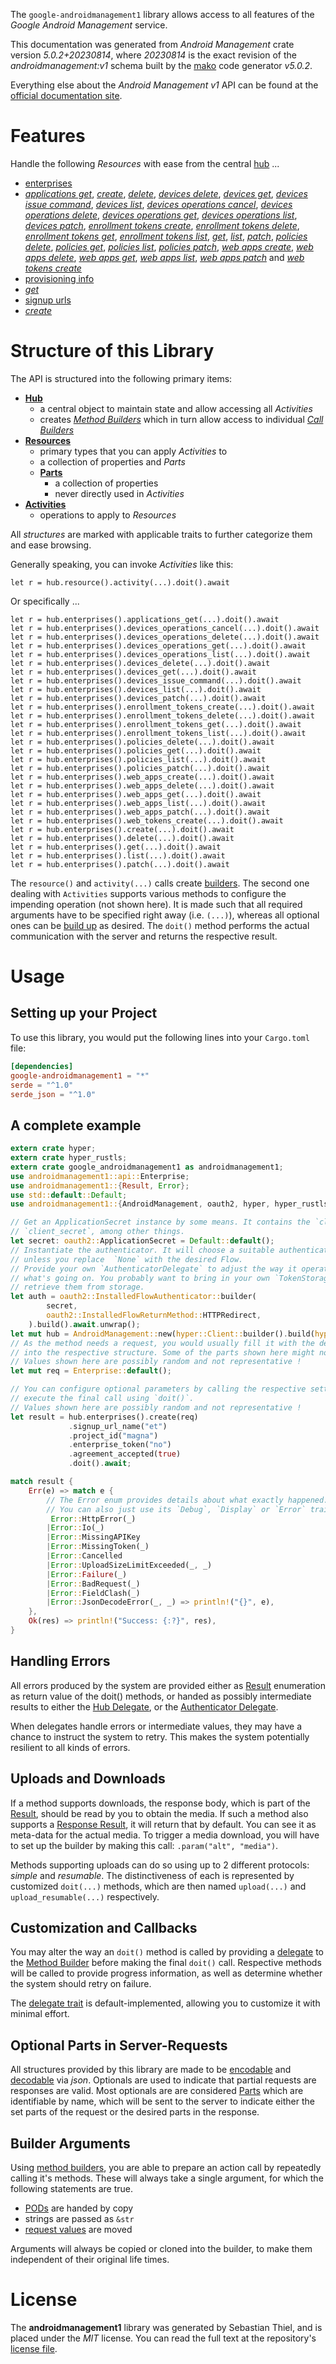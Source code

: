 <!---
DO NOT EDIT !
This file was generated automatically from 'src/generator/templates/api/README.md.mako'
DO NOT EDIT !
-->
The `google-androidmanagement1` library allows access to all features of the *Google Android Management* service.

This documentation was generated from *Android Management* crate version *5.0.2+20230814*, where *20230814* is the exact revision of the *androidmanagement:v1* schema built by the [mako](http://www.makotemplates.org/) code generator *v5.0.2*.

Everything else about the *Android Management* *v1* API can be found at the
[official documentation site](https://developers.google.com/android/management).
# Features

Handle the following *Resources* with ease from the central [hub](https://docs.rs/google-androidmanagement1/5.0.2+20230814/google_androidmanagement1/AndroidManagement) ... 

* [enterprises](https://docs.rs/google-androidmanagement1/5.0.2+20230814/google_androidmanagement1/api::Enterprise)
 * [*applications get*](https://docs.rs/google-androidmanagement1/5.0.2+20230814/google_androidmanagement1/api::EnterpriseApplicationGetCall), [*create*](https://docs.rs/google-androidmanagement1/5.0.2+20230814/google_androidmanagement1/api::EnterpriseCreateCall), [*delete*](https://docs.rs/google-androidmanagement1/5.0.2+20230814/google_androidmanagement1/api::EnterpriseDeleteCall), [*devices delete*](https://docs.rs/google-androidmanagement1/5.0.2+20230814/google_androidmanagement1/api::EnterpriseDeviceDeleteCall), [*devices get*](https://docs.rs/google-androidmanagement1/5.0.2+20230814/google_androidmanagement1/api::EnterpriseDeviceGetCall), [*devices issue command*](https://docs.rs/google-androidmanagement1/5.0.2+20230814/google_androidmanagement1/api::EnterpriseDeviceIssueCommandCall), [*devices list*](https://docs.rs/google-androidmanagement1/5.0.2+20230814/google_androidmanagement1/api::EnterpriseDeviceListCall), [*devices operations cancel*](https://docs.rs/google-androidmanagement1/5.0.2+20230814/google_androidmanagement1/api::EnterpriseDeviceOperationCancelCall), [*devices operations delete*](https://docs.rs/google-androidmanagement1/5.0.2+20230814/google_androidmanagement1/api::EnterpriseDeviceOperationDeleteCall), [*devices operations get*](https://docs.rs/google-androidmanagement1/5.0.2+20230814/google_androidmanagement1/api::EnterpriseDeviceOperationGetCall), [*devices operations list*](https://docs.rs/google-androidmanagement1/5.0.2+20230814/google_androidmanagement1/api::EnterpriseDeviceOperationListCall), [*devices patch*](https://docs.rs/google-androidmanagement1/5.0.2+20230814/google_androidmanagement1/api::EnterpriseDevicePatchCall), [*enrollment tokens create*](https://docs.rs/google-androidmanagement1/5.0.2+20230814/google_androidmanagement1/api::EnterpriseEnrollmentTokenCreateCall), [*enrollment tokens delete*](https://docs.rs/google-androidmanagement1/5.0.2+20230814/google_androidmanagement1/api::EnterpriseEnrollmentTokenDeleteCall), [*enrollment tokens get*](https://docs.rs/google-androidmanagement1/5.0.2+20230814/google_androidmanagement1/api::EnterpriseEnrollmentTokenGetCall), [*enrollment tokens list*](https://docs.rs/google-androidmanagement1/5.0.2+20230814/google_androidmanagement1/api::EnterpriseEnrollmentTokenListCall), [*get*](https://docs.rs/google-androidmanagement1/5.0.2+20230814/google_androidmanagement1/api::EnterpriseGetCall), [*list*](https://docs.rs/google-androidmanagement1/5.0.2+20230814/google_androidmanagement1/api::EnterpriseListCall), [*patch*](https://docs.rs/google-androidmanagement1/5.0.2+20230814/google_androidmanagement1/api::EnterprisePatchCall), [*policies delete*](https://docs.rs/google-androidmanagement1/5.0.2+20230814/google_androidmanagement1/api::EnterprisePolicyDeleteCall), [*policies get*](https://docs.rs/google-androidmanagement1/5.0.2+20230814/google_androidmanagement1/api::EnterprisePolicyGetCall), [*policies list*](https://docs.rs/google-androidmanagement1/5.0.2+20230814/google_androidmanagement1/api::EnterprisePolicyListCall), [*policies patch*](https://docs.rs/google-androidmanagement1/5.0.2+20230814/google_androidmanagement1/api::EnterprisePolicyPatchCall), [*web apps create*](https://docs.rs/google-androidmanagement1/5.0.2+20230814/google_androidmanagement1/api::EnterpriseWebAppCreateCall), [*web apps delete*](https://docs.rs/google-androidmanagement1/5.0.2+20230814/google_androidmanagement1/api::EnterpriseWebAppDeleteCall), [*web apps get*](https://docs.rs/google-androidmanagement1/5.0.2+20230814/google_androidmanagement1/api::EnterpriseWebAppGetCall), [*web apps list*](https://docs.rs/google-androidmanagement1/5.0.2+20230814/google_androidmanagement1/api::EnterpriseWebAppListCall), [*web apps patch*](https://docs.rs/google-androidmanagement1/5.0.2+20230814/google_androidmanagement1/api::EnterpriseWebAppPatchCall) and [*web tokens create*](https://docs.rs/google-androidmanagement1/5.0.2+20230814/google_androidmanagement1/api::EnterpriseWebTokenCreateCall)
* [provisioning info](https://docs.rs/google-androidmanagement1/5.0.2+20230814/google_androidmanagement1/api::ProvisioningInfo)
 * [*get*](https://docs.rs/google-androidmanagement1/5.0.2+20230814/google_androidmanagement1/api::ProvisioningInfoGetCall)
* [signup urls](https://docs.rs/google-androidmanagement1/5.0.2+20230814/google_androidmanagement1/api::SignupUrl)
 * [*create*](https://docs.rs/google-androidmanagement1/5.0.2+20230814/google_androidmanagement1/api::SignupUrlCreateCall)




# Structure of this Library

The API is structured into the following primary items:

* **[Hub](https://docs.rs/google-androidmanagement1/5.0.2+20230814/google_androidmanagement1/AndroidManagement)**
    * a central object to maintain state and allow accessing all *Activities*
    * creates [*Method Builders*](https://docs.rs/google-androidmanagement1/5.0.2+20230814/google_androidmanagement1/client::MethodsBuilder) which in turn
      allow access to individual [*Call Builders*](https://docs.rs/google-androidmanagement1/5.0.2+20230814/google_androidmanagement1/client::CallBuilder)
* **[Resources](https://docs.rs/google-androidmanagement1/5.0.2+20230814/google_androidmanagement1/client::Resource)**
    * primary types that you can apply *Activities* to
    * a collection of properties and *Parts*
    * **[Parts](https://docs.rs/google-androidmanagement1/5.0.2+20230814/google_androidmanagement1/client::Part)**
        * a collection of properties
        * never directly used in *Activities*
* **[Activities](https://docs.rs/google-androidmanagement1/5.0.2+20230814/google_androidmanagement1/client::CallBuilder)**
    * operations to apply to *Resources*

All *structures* are marked with applicable traits to further categorize them and ease browsing.

Generally speaking, you can invoke *Activities* like this:

```Rust,ignore
let r = hub.resource().activity(...).doit().await
```

Or specifically ...

```ignore
let r = hub.enterprises().applications_get(...).doit().await
let r = hub.enterprises().devices_operations_cancel(...).doit().await
let r = hub.enterprises().devices_operations_delete(...).doit().await
let r = hub.enterprises().devices_operations_get(...).doit().await
let r = hub.enterprises().devices_operations_list(...).doit().await
let r = hub.enterprises().devices_delete(...).doit().await
let r = hub.enterprises().devices_get(...).doit().await
let r = hub.enterprises().devices_issue_command(...).doit().await
let r = hub.enterprises().devices_list(...).doit().await
let r = hub.enterprises().devices_patch(...).doit().await
let r = hub.enterprises().enrollment_tokens_create(...).doit().await
let r = hub.enterprises().enrollment_tokens_delete(...).doit().await
let r = hub.enterprises().enrollment_tokens_get(...).doit().await
let r = hub.enterprises().enrollment_tokens_list(...).doit().await
let r = hub.enterprises().policies_delete(...).doit().await
let r = hub.enterprises().policies_get(...).doit().await
let r = hub.enterprises().policies_list(...).doit().await
let r = hub.enterprises().policies_patch(...).doit().await
let r = hub.enterprises().web_apps_create(...).doit().await
let r = hub.enterprises().web_apps_delete(...).doit().await
let r = hub.enterprises().web_apps_get(...).doit().await
let r = hub.enterprises().web_apps_list(...).doit().await
let r = hub.enterprises().web_apps_patch(...).doit().await
let r = hub.enterprises().web_tokens_create(...).doit().await
let r = hub.enterprises().create(...).doit().await
let r = hub.enterprises().delete(...).doit().await
let r = hub.enterprises().get(...).doit().await
let r = hub.enterprises().list(...).doit().await
let r = hub.enterprises().patch(...).doit().await
```

The `resource()` and `activity(...)` calls create [builders][builder-pattern]. The second one dealing with `Activities` 
supports various methods to configure the impending operation (not shown here). It is made such that all required arguments have to be 
specified right away (i.e. `(...)`), whereas all optional ones can be [build up][builder-pattern] as desired.
The `doit()` method performs the actual communication with the server and returns the respective result.

# Usage

## Setting up your Project

To use this library, you would put the following lines into your `Cargo.toml` file:

```toml
[dependencies]
google-androidmanagement1 = "*"
serde = "^1.0"
serde_json = "^1.0"
```

## A complete example

```Rust
extern crate hyper;
extern crate hyper_rustls;
extern crate google_androidmanagement1 as androidmanagement1;
use androidmanagement1::api::Enterprise;
use androidmanagement1::{Result, Error};
use std::default::Default;
use androidmanagement1::{AndroidManagement, oauth2, hyper, hyper_rustls, chrono, FieldMask};

// Get an ApplicationSecret instance by some means. It contains the `client_id` and 
// `client_secret`, among other things.
let secret: oauth2::ApplicationSecret = Default::default();
// Instantiate the authenticator. It will choose a suitable authentication flow for you, 
// unless you replace  `None` with the desired Flow.
// Provide your own `AuthenticatorDelegate` to adjust the way it operates and get feedback about 
// what's going on. You probably want to bring in your own `TokenStorage` to persist tokens and
// retrieve them from storage.
let auth = oauth2::InstalledFlowAuthenticator::builder(
        secret,
        oauth2::InstalledFlowReturnMethod::HTTPRedirect,
    ).build().await.unwrap();
let mut hub = AndroidManagement::new(hyper::Client::builder().build(hyper_rustls::HttpsConnectorBuilder::new().with_native_roots().https_or_http().enable_http1().build()), auth);
// As the method needs a request, you would usually fill it with the desired information
// into the respective structure. Some of the parts shown here might not be applicable !
// Values shown here are possibly random and not representative !
let mut req = Enterprise::default();

// You can configure optional parameters by calling the respective setters at will, and
// execute the final call using `doit()`.
// Values shown here are possibly random and not representative !
let result = hub.enterprises().create(req)
             .signup_url_name("et")
             .project_id("magna")
             .enterprise_token("no")
             .agreement_accepted(true)
             .doit().await;

match result {
    Err(e) => match e {
        // The Error enum provides details about what exactly happened.
        // You can also just use its `Debug`, `Display` or `Error` traits
         Error::HttpError(_)
        |Error::Io(_)
        |Error::MissingAPIKey
        |Error::MissingToken(_)
        |Error::Cancelled
        |Error::UploadSizeLimitExceeded(_, _)
        |Error::Failure(_)
        |Error::BadRequest(_)
        |Error::FieldClash(_)
        |Error::JsonDecodeError(_, _) => println!("{}", e),
    },
    Ok(res) => println!("Success: {:?}", res),
}

```
## Handling Errors

All errors produced by the system are provided either as [Result](https://docs.rs/google-androidmanagement1/5.0.2+20230814/google_androidmanagement1/client::Result) enumeration as return value of
the doit() methods, or handed as possibly intermediate results to either the 
[Hub Delegate](https://docs.rs/google-androidmanagement1/5.0.2+20230814/google_androidmanagement1/client::Delegate), or the [Authenticator Delegate](https://docs.rs/yup-oauth2/*/yup_oauth2/trait.AuthenticatorDelegate.html).

When delegates handle errors or intermediate values, they may have a chance to instruct the system to retry. This 
makes the system potentially resilient to all kinds of errors.

## Uploads and Downloads
If a method supports downloads, the response body, which is part of the [Result](https://docs.rs/google-androidmanagement1/5.0.2+20230814/google_androidmanagement1/client::Result), should be
read by you to obtain the media.
If such a method also supports a [Response Result](https://docs.rs/google-androidmanagement1/5.0.2+20230814/google_androidmanagement1/client::ResponseResult), it will return that by default.
You can see it as meta-data for the actual media. To trigger a media download, you will have to set up the builder by making
this call: `.param("alt", "media")`.

Methods supporting uploads can do so using up to 2 different protocols: 
*simple* and *resumable*. The distinctiveness of each is represented by customized 
`doit(...)` methods, which are then named `upload(...)` and `upload_resumable(...)` respectively.

## Customization and Callbacks

You may alter the way an `doit()` method is called by providing a [delegate](https://docs.rs/google-androidmanagement1/5.0.2+20230814/google_androidmanagement1/client::Delegate) to the 
[Method Builder](https://docs.rs/google-androidmanagement1/5.0.2+20230814/google_androidmanagement1/client::CallBuilder) before making the final `doit()` call. 
Respective methods will be called to provide progress information, as well as determine whether the system should 
retry on failure.

The [delegate trait](https://docs.rs/google-androidmanagement1/5.0.2+20230814/google_androidmanagement1/client::Delegate) is default-implemented, allowing you to customize it with minimal effort.

## Optional Parts in Server-Requests

All structures provided by this library are made to be [encodable](https://docs.rs/google-androidmanagement1/5.0.2+20230814/google_androidmanagement1/client::RequestValue) and 
[decodable](https://docs.rs/google-androidmanagement1/5.0.2+20230814/google_androidmanagement1/client::ResponseResult) via *json*. Optionals are used to indicate that partial requests are responses 
are valid.
Most optionals are are considered [Parts](https://docs.rs/google-androidmanagement1/5.0.2+20230814/google_androidmanagement1/client::Part) which are identifiable by name, which will be sent to 
the server to indicate either the set parts of the request or the desired parts in the response.

## Builder Arguments

Using [method builders](https://docs.rs/google-androidmanagement1/5.0.2+20230814/google_androidmanagement1/client::CallBuilder), you are able to prepare an action call by repeatedly calling it's methods.
These will always take a single argument, for which the following statements are true.

* [PODs][wiki-pod] are handed by copy
* strings are passed as `&str`
* [request values](https://docs.rs/google-androidmanagement1/5.0.2+20230814/google_androidmanagement1/client::RequestValue) are moved

Arguments will always be copied or cloned into the builder, to make them independent of their original life times.

[wiki-pod]: http://en.wikipedia.org/wiki/Plain_old_data_structure
[builder-pattern]: http://en.wikipedia.org/wiki/Builder_pattern
[google-go-api]: https://github.com/google/google-api-go-client

# License
The **androidmanagement1** library was generated by Sebastian Thiel, and is placed 
under the *MIT* license.
You can read the full text at the repository's [license file][repo-license].

[repo-license]: https://github.com/Byron/google-apis-rsblob/main/LICENSE.md

